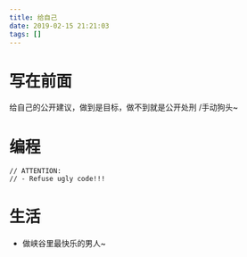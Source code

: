 ```yaml
---
title: 给自己
date: 2019-02-15 21:21:03
tags: []
---
```


# 写在前面

给自己的公开建议，做到是目标，做不到就是公开处刑 /手动狗头~

# 编程

```
// ATTENTION:
// - Refuse ugly code!!!

```

# 生活

- 做峡谷里最快乐的男人~